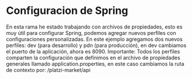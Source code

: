 # Configuracion de Spring 

En esta rama he estado trabajando con archivos de propiedades, esto es muy útil para configurar Spring, podemos agregar nuevos perfiles con configuraciones personalizadas. 
En este ejemplo agregamos dos nuevos perfiles: dev (para desarrollo) y pdn (para producción), en dev cambiamos el puerto de la aplicación, ahora es 8090. Importante: Todos los perfiles comparten la configuración que definimos en el archivo de propiedades generales llamado application.properties, en este caso cambiamos la ruta de contexto por: /platzi-market/api
